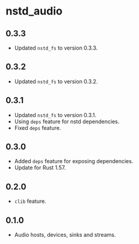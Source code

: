 # nstd_audio
## 0.3.3
- Updated `nstd_fs` to version 0.3.3.
## 0.3.2
- Updated `nstd_fs` to version 0.3.2.
## 0.3.1
- Updated `nstd_fs` to version 0.3.1.
- Using `deps` feature for nstd dependencies.
- Fixed `deps` feature.
## 0.3.0
- Added `deps` feature for exposing dependencies.
- Update for Rust 1.57.
## 0.2.0
- `clib` feature.
## 0.1.0
- Audio hosts, devices, sinks and streams.
